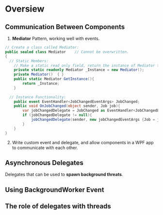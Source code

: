 # Oversiew
## Communication Between Components
1. **Mediator** Pattern, working well with events.
```cs
// Create a class called Mediator:
public sealed class Mediator    // Cannot be overwritten.
{
  // Static Members:
    // Make a static read only field, return the instance of Mediator that'll be shared across all components.
    private static readonly Mediator _Instance = new Mediator();
    private Mediator()  { }
    public static Mediator GetInstance(){
        return _Instance;
    }
    
  // Instance Functionality:
    public event EventHandler<JobChangedEventArgs> JobChanged;
    public void OnJobChanged(object sender, Job job){
        var jobChangedDelegate = JobChanged as EventHandler<JobChangedEventArgs>;
        if (jobChangedDelegate != null){
            jobChangedDelegate(sender, new jobChangedEventArgs {Job = job });
        }
    }
}
```
2. Write custom event and delegate, and allow components in a WPF app to communicate with each other.

## Asynchronous Delegates
Delegates that can be used to **spawn background threats**.

## Using BackgroundWorker Event

## The role of delegates with threads
